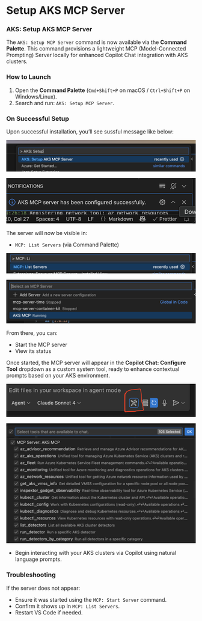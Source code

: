 # Setup AKS MCP Server

### AKS: Setup AKS MCP Server

The `AKS: Setup MCP Server` command is now available via the **Command Palette**. This command provisions a lightweight MCP (Model-Connected Prompting) Server locally for enhanced Copilot Chat integration with AKS clusters.

### How to Launch

1. Open the **Command Palette** (`Cmd+Shift+P` on macOS / `Ctrl+Shift+P` on Windows/Linux).
2. Search and run: `AKS: Setup MCP Server`.

### On Successful Setup

Upon successful installation, you’ll see sussful message like below:

![aks-mcp server command](../resources/aks-mcp-server-command.png)

![aks-mcp server success](../resources/aks-mcp-server-success.png)


The server will now be visible in:

* `MCP: List Servers` (via Command Palette)

![aks-mcp list server](../resources/aks-mcp-server-list.png)

![aks-mcp list server list running](../resources/aks-mcp-server-list-running.png)


From there, you can:

* Start the MCP server
* View its status

Once started, the MCP server will appear in the **Copilot Chat: Configure Tool** dropdown as a custom system tool, ready to enhance contextual prompts based on your AKS environment.

![aks-mcp ghc configuration](../resources/aks-mcp-server-ghc-configure.png)

![aks-mcp ghc configuration](../resources/aks-mcp-server-ghc-list.png)


* Begin interacting with your AKS clusters via Copilot using natural language prompts.


### Troubleshooting

If the server does not appear:

* Ensure it was started using the `MCP: Start Server` command.
* Confirm it shows up in `MCP: List Servers`.
* Restart VS Code if needed.
